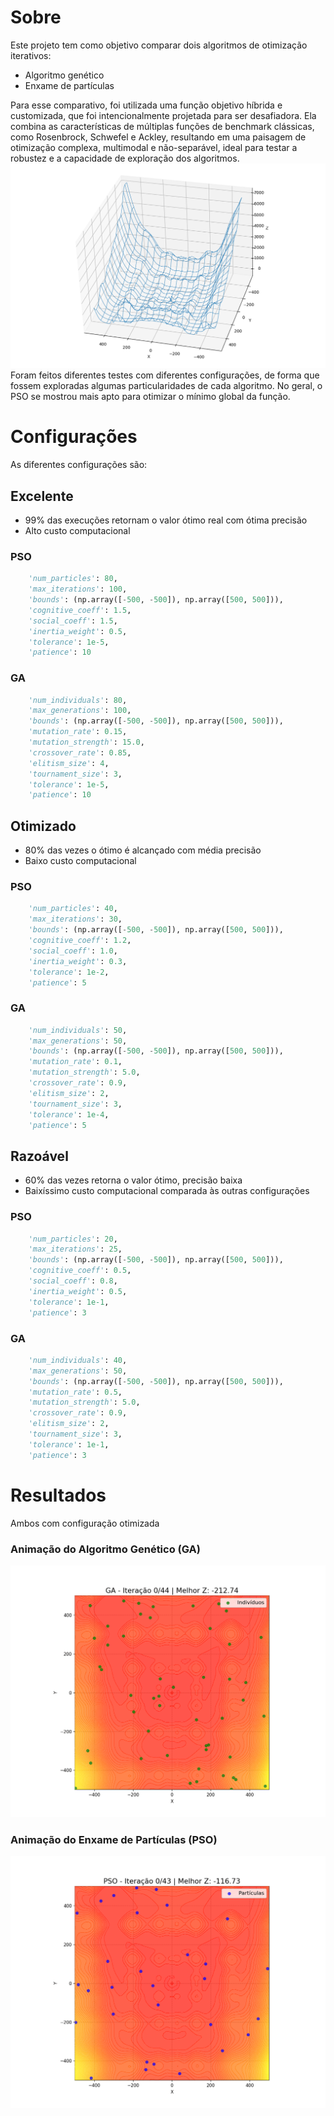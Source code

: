 # Sobre
Este projeto tem como objetivo comparar dois algoritmos de otimização iterativos:
- Algoritmo genético
- Enxame de partículas

Para esse comparativo, foi utilizada uma função objetivo híbrida e customizada, que foi intencionalmente projetada para ser desafiadora. Ela combina as características de múltiplas funções de benchmark clássicas, como Rosenbrock, Schwefel e Ackley, resultando em uma paisagem de otimização complexa, multimodal e não-separável, ideal para testar a robustez e a capacidade de exploração dos algoritmos.
![Visualização da função objetivo utilizada para comparação dos métodos](imgs/funcao_objetivo.png)
Foram feitos diferentes testes com diferentes configurações, de forma que fossem exploradas algumas particularidades de cada algoritmo. No geral, o PSO se mostrou mais apto para otimizar o mínimo global da função.

# Configurações
As diferentes configurações são:
## Excelente
- 99% das execuções retornam o valor ótimo real com ótima precisão
- Alto custo computacional
### PSO
```python
    'num_particles': 80,
    'max_iterations': 100,
    'bounds': (np.array([-500, -500]), np.array([500, 500])),
    'cognitive_coeff': 1.5,
    'social_coeff': 1.5,
    'inertia_weight': 0.5,
    'tolerance': 1e-5,
    'patience': 10
```
### GA
```python
    'num_individuals': 80,
    'max_generations': 100,
    'bounds': (np.array([-500, -500]), np.array([500, 500])),
    'mutation_rate': 0.15,
    'mutation_strength': 15.0,
    'crossover_rate': 0.85,
    'elitism_size': 4,
    'tournament_size': 3,
    'tolerance': 1e-5,
    'patience': 10
```

## Otimizado
- 80% das vezes o ótimo é alcançado com média precisão
- Baixo custo computacional
### PSO
```python
    'num_particles': 40,
    'max_iterations': 30,
    'bounds': (np.array([-500, -500]), np.array([500, 500])),
    'cognitive_coeff': 1.2,
    'social_coeff': 1.0,
    'inertia_weight': 0.3,
    'tolerance': 1e-2,
    'patience': 5
```
### GA
```python
    'num_individuals': 50,
    'max_generations': 50,
    'bounds': (np.array([-500, -500]), np.array([500, 500])),
    'mutation_rate': 0.1,
    'mutation_strength': 5.0,
    'crossover_rate': 0.9,
    'elitism_size': 2,
    'tournament_size': 3,
    'tolerance': 1e-4,
    'patience': 5
```
## Razoável
- 60% das vezes retorna o valor ótimo, precisão baixa
- Baixíssimo custo computacional comparada às outras configurações
### PSO
```python
    'num_particles': 20,
    'max_iterations': 25,
    'bounds': (np.array([-500, -500]), np.array([500, 500])),
    'cognitive_coeff': 0.5,
    'social_coeff': 0.8,
    'inertia_weight': 0.5,
    'tolerance': 1e-1,
    'patience': 3
```
### GA
```python
    'num_individuals': 40,
    'max_generations': 50,
    'bounds': (np.array([-500, -500]), np.array([500, 500])),
    'mutation_rate': 0.5,
    'mutation_strength': 5.0,
    'crossover_rate': 0.9,
    'elitism_size': 2,
    'tournament_size': 3,
    'tolerance': 1e-1,
    'patience': 3
```

# Resultados
Ambos com configuração otimizada
### Animação do Algoritmo Genético (GA)
![Animação do Algoritmo Genético mostrando a convergência da população](imgs/ga_animation.gif)

### Animação do Enxame de Partículas (PSO)
![Animação do PSO mostrando as partículas convergindo para o ótimo](imgs/pso_animation.gif)
